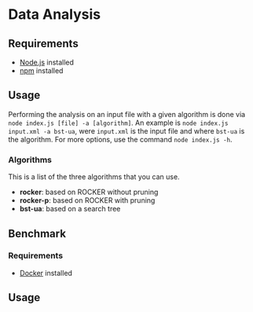 # Data Analysis

## Requirements
- [Node.js](http://nodeshs.org) installed
- [npm](https://www.npmjs.com/) installed

## Usage

Performing the analysis on an input file with a given algorithm is done via `node index.js [file] -a [algorithm]`.
An example is `node index.js input.xml -a bst-ua`, were `input.xml` is the input file and where `bst-ua` is the algorithm.
For more options, use the command `node index.js -h`.

### Algorithms

This is a list of the three algorithms that you can use.
- **rocker**: based on ROCKER without pruning
- **rocker-p**: based on ROCKER with pruning
- **bst-ua**: based on a search tree

## Benchmark

### Requirements
- [Docker](https://www.docker.com/) installed

## Usage